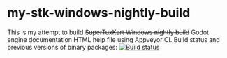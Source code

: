 # my-stk-windows-nightly-build

This is my attempt to build <s>SuperTuxKart Windows nightly build</s> Godot engine documentation HTML help file using Appveyor CI. Build status and previous versions of binary packages:
[![Build status](https://ci.appveyor.com/api/projects/status/wdnuq4n7yq2xhjte?svg=true)](https://ci.appveyor.com/project/acmepjz/my-stk-windows-nightly-build)

<!-- Last build: Jul. 16, 2020 -->

<!-- Current version of binary package: https://bintray.com/acmepjz/my-stk-windows-nightly-build/stk/nightly -->
